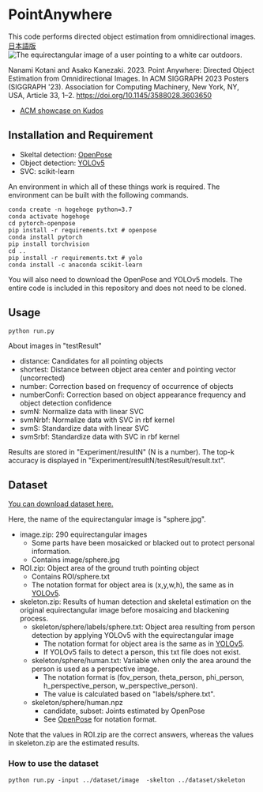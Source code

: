 PointAnywhere
====
This code performs directed object estimation from omnidirectional images. [日本語版](README_ja.md)
![The equirectangular image of a user pointing to a white car outdoors.](Experiment/result/testResult/svnS/R0010498_top5.jpg "A Successful example")

Nanami Kotani and Asako Kanezaki. 2023. Point Anywhere: Directed Object Estimation from Omnidirectional Images. In ACM SIGGRAPH 2023 Posters (SIGGRAPH '23). Association for Computing Machinery, New York, NY, USA, Article 33, 1–2. https://doi.org/10.1145/3588028.3603650
* [ACM showcase on Kudos](https://link.growkudos.com/1cvv7ucfim8)

## Installation and Requirement
* Skeltal detection: [OpenPose](https://github.com/Hzzone/pytorch-openpose)
* Object detection: [YOLOv5](https://github.com/ultralytics/yolov5)
* SVC: scikit-learn

An environment in which all of these things work is required. The environment can be built with the following commands.
```
conda create -n hogehoge python=3.7
conda activate hogehoge
cd pytorch-openpose
pip install -r requirements.txt # openpose
conda install pytorch
pip install torchvision
cd ..
pip install -r requirements.txt # yolo
conda install -c anaconda scikit-learn
```

You will also need to download the OpenPose and YOLOv5 models. The entire code is included in this repository and does not need to be cloned.

## Usage
```
python run.py
```
About images in "testResult"
* distance: Candidates for all pointing objects
* shortest: Distance between object area center and pointing vector (uncorrected)
* number: Correction based on frequency of occurrence of objects
* numberConfi: Correction based on object appearance frequency and object detection confidence
* svmN: Normalize data with linear SVC
* svmNrbf: Normalize data with SVC in rbf kernel
* svmS: Standardize data with linear SVC
* svmSrbf: Standardize data with SVC in rbf kernel

Results are stored in "Experiment/resultN" (N is a number).
The top-k accuracy is displayed in "Experiment/resultN/testResult/result.txt".

## Dataset
[You can download dataset here.](https://drive.google.com/drive/folders/17BXn-vFv390EeBbiVqhUBWeIOnqt3th0)

Here, the name of the equirectangular image is "sphere.jpg".
* image.zip: 290 equirectangular images
    * Some parts have been mosaicked or blacked out to protect personal information.
    * Contains image/sphere.jpg
* ROI.zip: Object area of the ground truth pointing object
    * Contains ROI/sphere.txt
    * The notation format for object area is (x,y,w,h), the same as in [YOLOv5](https://github.com/ultralytics/yolov5).
* skeleton.zip: Results of human detection and skeletal estimation on the original equirectangular image before mosaicing and blackening process.
    * skeleton/sphere/labels/sphere.txt: Object area resulting from person detection by applying YOLOv5 with the equirectangular image
        * The notation format for object area is the same as in [YOLOv5](https://github.com/ultralytics/yolov5).
        * If YOLOv5 fails to detect a person, this txt file does not exist.
    * skeleton/sphere/human.txt: Variable when only the area around the person is used as a perspective image.
        * The notation format is (fov_person, theta_person, phi_person, h_perspective_person, w_perspective_person).
        * The value is calculated based on "labels/sphere.txt".
    * skeleton/sphere/human.npz
        * candidate, subset: Joints estimated by OpenPose
        * See [OpenPose](https://github.com/Hzzone/pytorch-openpose) for notation format.

Note that the values in ROI.zip are the correct answers, whereas the values in skeleton.zip are the estimated results.

### How to use the dataset
```
python run.py -input ../dataset/image  -skelton ../dataset/skeleton
```
